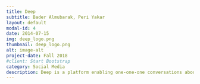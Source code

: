 ```yaml
---
title: Deep
subtitle: Bader Almubarak, Peri Yakar
layout: default
modal-id: 4
date: 2014-07-15
img: deep_logo.png
thumbnail: deep_logo.png
alt: image-alt
project-date: Fall 2018
#client: Start Bootstrap
category: Social Media
description: Deep is a platform enabling one-one-one conversations about any topic, creating a culture of intentional conversations and meaningful connections. 
---
```

